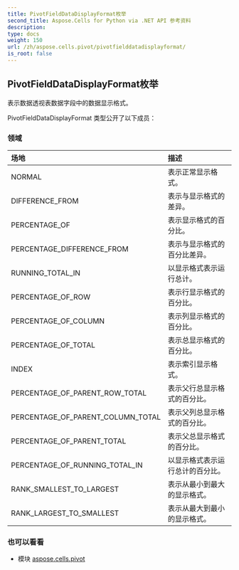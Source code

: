 ```yaml
---
title: PivotFieldDataDisplayFormat枚举
second_title: Aspose.Cells for Python via .NET API 参考资料
description:
type: docs
weight: 150
url: /zh/aspose.cells.pivot/pivotfielddatadisplayformat/
is_root: false
---
```

## PivotFieldDataDisplayFormat枚举
表示数据透视表数据字段中的数据显示格式。



PivotFieldDataDisplayFormat 类型公开了以下成员：

### 领域
|场地|描述|
| :- | :- |
| NORMAL |表示正常显示格式。|
| DIFFERENCE_FROM |表示与显示格式的差异。|
| PERCENTAGE_OF |表示显示格式的百分比。|
| PERCENTAGE_DIFFERENCE_FROM |表示与显示格式的百分比差异。|
| RUNNING_TOTAL_IN |以显示格式表示运行总计。|
| PERCENTAGE_OF_ROW |表示行显示格式的百分比。|
| PERCENTAGE_OF_COLUMN |表示列显示格式的百分比。|
| PERCENTAGE_OF_TOTAL |表示总显示格式的百分比。|
| INDEX |表示索引显示格式。|
| PERCENTAGE_OF_PARENT_ROW_TOTAL |表示父行总显示格式的百分比。|
| PERCENTAGE_OF_PARENT_COLUMN_TOTAL |表示父列总显示格式的百分比。|
| PERCENTAGE_OF_PARENT_TOTAL |表示父总显示格式的百分比。|
| PERCENTAGE_OF_RUNNING_TOTAL_IN |以显示格式表示运行总计的百分比。|
| RANK_SMALLEST_TO_LARGEST |表示从最小到最大的显示格式。|
| RANK_LARGEST_TO_SMALLEST |表示从最大到最小的显示格式。|



### 也可以看看
* 模块 [aspose.cells.pivot](..)
